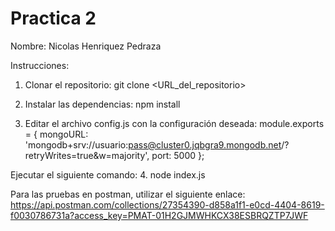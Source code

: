 # Practica 2

Nombre: Nicolas Henriquez Pedraza

Instrucciones:

1. Clonar el repositorio:
   git clone <URL_del_repositorio>

2. Instalar las dependencias:
   npm install

3. Editar el archivo config.js con la configuración deseada:
   module.exports = {
     mongoURL: 'mongodb+srv://usuario:pass@cluster0.jqbgra9.mongodb.net/?retryWrites=true&w=majority',
     port: 5000
   };

Ejecutar el siguiente comando:
4. node index.js

Para las pruebas en postman, utilizar el siguiente enlace:
https://api.postman.com/collections/27354390-d858a1f1-e0cd-4404-8619-f0030786731a?access_key=PMAT-01H2GJMWHKCX38ESBRQZTP7JWF
